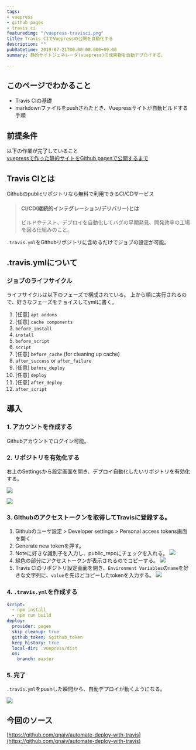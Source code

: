 ```yaml
---
tags:
- vuepress
- github pages
- travis ci
featuredimg: "/vuepress-travisci.png"
title: Travis CIでVuepressの公開を自動化する
description: ""
pubDatetime: 2019-07-21T00:00:00.000+09:00
summary: 静的サイトジェネレータ(vuepress)の成果物を自動デプロイする。

---
```

## このページでわかること

* Travis CIの基礎
* markdownファイルをpushされたとき、Vuepressサイトが自動ビルドする手順

## 前提条件

以下の作業が完了していること  
[vuepressで作った静的サイトをGithub pagesで公開するまで](/posts/2019/06/15/vuepress-introduction.md)

## Travis CIとは

Githubのpublicリポジトリなら無料で利用できるCI/CDサービス

> #### CI/CD(継続的インテグレーション/デリバリー)とは
>
> ビルドやテスト、デプロイを自動化してバグの早期発見、開発効率の工場を図る仕組みのこと。

`.travis.yml`をGithubリポジトリに含めるだけでジョブの設定が可能。

## .travis.ymlについて

### ジョブのライフサイクル

ライフサイクルは以下のフェーズで構成されている。
上から順に実行されるので、好きなフェーズをチョイスしてymlに書く。

 1. \[任意\] `apt addons`
 2. \[任意\] `cache components`
 3. `before_install`
 4. `install`
 5. `before_script`
 6. `script`
 7. \[任意\] `before_cache` (for cleaning up cache)
 8. `after_success` or `after_failure`
 9. \[任意\] `before_deploy`
10. \[任意\] `deploy`
11. \[任意\] `after_deploy`
12. `after_script`

## 導入

### 1. アカウントを作成する

Githubアカウントでログイン可能。

### 2. リポジトリを有効化する

右上のSettingsから設定画面を開き、デプロイ自動化したいリポジトリを有効化する。

![](/assets/img/vuepress-automate-deployment-with-travis-1.png)

![](/assets/img/vuepress-automate-deployment-with-travis-2.png)

### 3. GIthubのアクセストークンを取得してTravisに登録する。

1. Githubのユーザ設定 > Developer settings > Personal access tokens画面を開く
2. Generate new tokenを押す。
3. Noteに好きな識別子を入力し、public_repoにチェックを入れる。
   ![](/assets/img/vuepress-automate-deployment-with-travis-3.png)
4. 緑色の部分にアクセストークンが表示されるのでコピーする。
   ![](/assets/img/vuepress-automate-deployment-with-travis-4.png)
5. Travis CIのリポジトリ設定画面を開き、`Environment Variables`の`name`を好きな文字列に、`value`を先ほどコピーしたtokenを入力する。
   ![](/assets/img/vuepress-automate-deployment-with-travis-5.png)

### 4. `.travis.yml`を作成する

``` yml
script:
  - npm install
  - npm run build
deploy:
  provider: pages
  skip_cleanup: true
  github_token: $github_token
  keep_history: true
  local-dir: .vuepress/dist
  on:
    branch: master
```

### 5. 完了

`.travis.yml`をpushした瞬間から、自動デプロイが動くようになる。

![](/assets/img/vuepress-automate-deployment-with-travis-6.png)

## 今回のソース

[https://github.com/qnaiv/automate-deploy-with-travis](https://github.com/qnaiv/automate-deploy-with-travis)